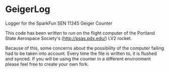GeigerLog
=========

Logger for the SparkFun SEN 11345 Geiger Counter

This code has been written to run on the flight computer of the Portland State
Aerospace Society's (http://psas.pdx.edu/) LV2 rocket.  

Because of this, some concerns about the possibility of the computer failing
had to be taken into account.  Every time the file is written to, it is
flushed and synced.  If you will be using the counter in a different environment
please feel free to create your own fork.
